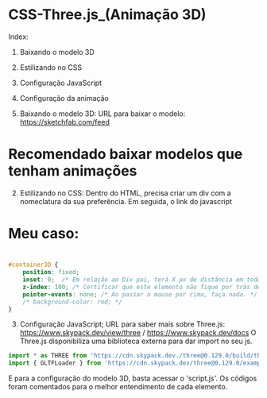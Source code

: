 # CSS-Three.js_(Animação 3D)

Index:
1) Baixando o modelo 3D
2) Estilizando no CSS
3) Configuração JavaScript
4) Configuração da animação

1) Baixando o modelo 3D:
URL para baixar o modelo: https://sketchfab.com/feed
# Recomendado baixar modelos que tenham animações

2) Estilizando no CSS:
Dentro do HTML, precisa criar um div com a nomeclatura da sua preferência. Em seguida, o link do javascript
# Meu caso: 
# <div id="container3D"></div>
# <script type="module" src="script.js"></script>

```CSS
#container3D {
    position: fixed;
    inset: 0;  /* Em relação ao Div pai, terá X px de distância em todas as direções. W3school tem mais informação.*/
    z-index: 100; /* Certificar que este elemento não fique por trás de outros elementos. */
    pointer-events: none; /* Ao passar o mouse por cima, faça nada. */
    /* background-color: red; */
}
```

3) Configuração JavaScript;
URL para saber mais sobre Three.js: https://www.skypack.dev/view/three / https://www.skypack.dev/docs
O Three.js disponibiliza uma biblioteca externa para dar import no seu js.
``` js
import * as THREE from 'https://cdn.skypack.dev./three@0.129.0/build/three.module.js';
import { GLTFLoader } from 'https://cdn.skypack.dev/three@0.129.0/examples/jsm/loaders/GLTFLoader.js';
```
E para a configuração do modelo 3D, basta acessar o 'script.js'. Os códigos foram comentados para o melhor entendimento de cada elemento.

